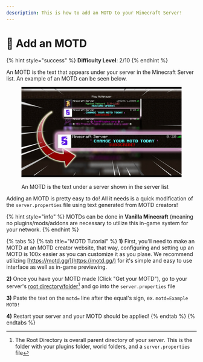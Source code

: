 ```yaml
---
description: This is how to add an MOTD to your Minecraft Server!
---
```


# 📜 Add an MOTD

{% hint style="success" %}
**Difficulty Level**: 2/10
{% endhint %}

An MOTD is the text that appears under your server in the Minecraft Server list. An example of an MOTD can be seen below.

<figure><img src="../.gitbook/assets/image.png" alt=""><figcaption><p>An MOTD is the text under a server shown in the server list</p></figcaption></figure>

Adding an MOTD is pretty easy to do! All it needs is a quick modification of the `server.properties` file using text generated from MOTD creators!

{% hint style="info" %}
MOTDs can be done in **Vanilla Minecraft** (meaning no plugins/mods/addons are necessary to utilize this in-game system for your network.
{% endhint %}

{% tabs %}
{% tab title="MOTD Tutorial" %}
**1)** First, you'll need to make an MOTD at an MOTD creator website, that way, configuring and setting up an MOTD is 100x easier as you can customize it as you plase. We recommend utilizing [https://motd.gg/](https://motd.gg/) for it's simple and easy to use interface as well as in-game previewing.

**2)** Once you have your MOTD made (Click "Get your MOTD"), go to your server's [root directory/folder](#user-content-fn-1)[^1] and go into the `server.properties` file

**3)** Paste the text on the `motd=` line after the equal's sign, ex. `motd=Example MOTD!`

**4)** Restart your server and your MOTD should be applied!
{% endtab %}
{% endtabs %}

[^1]: The Root Directory is overall parent directory of your server. This is the folder with your plugins folder, world folders, and a `server.properties` file
